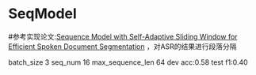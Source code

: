 # SeqModel

#参考实现论文:[Sequence Model with Self-Adaptive Sliding Window for Efficient Spoken Document Segmentation](https://arxiv.org/pdf/2107.09278.pdf)
，对ASR的结果进行段落分隔

batch_size 3 seq_num 16 max_sequence_len 64  dev acc:0.58 test f1:0.40
